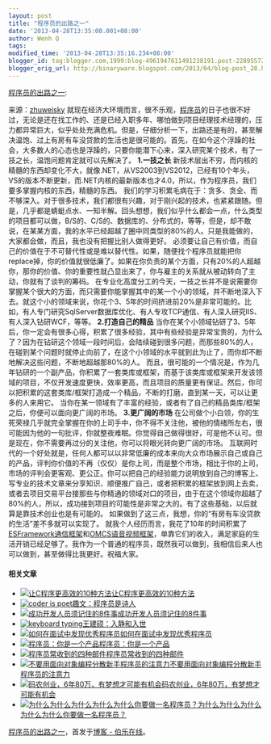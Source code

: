 ```yaml
---
layout: post
title: "程序员的出路之一"
date: '2013-04-28T13:35:00.001+08:00'
author: Wenh Q
tags:
modified_time: '2013-04-28T13:35:16.234+08:00'
blogger_id: tag:blogger.com,1999:blog-4961947611491238191.post-2289557229700799343
blogger_orig_url: http://binaryware.blogspot.com/2013/04/blog-post_28.html
---
```


[程序员的出路之一](http://blog.jobbole.com/38921/?utm_source=rss&utm_medium=rss&utm_campaign=%25e7%25a8%258b%25e5%25ba%258f%25e5%2591%2598%25e7%259a%2584%25e5%2587%25ba%25e8%25b7%25af%25e4%25b9%258b%25e4%25b8%2580):

来源：[zhuweisky](http://www.cnblogs.com/zhuweisky/archive/2013/04/27/3046585.html)
就现在经济大环境而言，很不乐观，[程序员](http://blog.jobbole.com/821/ "程序员的本质")的日子也很不好过，无论是还在找工作的、还是已经入职多年、哪怕做到项目经理技术经理的，压力都异常巨大，似乎处处充满危机。但是，仔细分析一下，出路还是有的，甚至解决温饱、过上有房有车没贷款的生活也是很可能的。首先，在如今这个浮躁的社会，大多数人的心态也是浮躁的，只要你能潜下心来，深入研究某个技术，有了一技之长，温饱问题肯定就可以先解决了。
**1.一技之长**
新技术层出不穷，而内核的精髓的东西却变化不大，就像.NET，从VS2003到VS2012，已经有10个年头，VS的版本不断更新，而.NET内核的最新版本也才4.0，所以，作为程序员，我们要多掌握内核的东西，精髓的东西。
我们的学习积累毛病在于：贪多、贪全、而不够深入。对于很多技术，我们都很有兴趣，对于刚兴起的技术，也紧紧跟随。但是，几乎都是蜻蜓点水、一知半解。回头想想，我们似乎什么都会一点，什么类型的项目都可以做，B/S的、C/S的、数据库的、分布式的，等等，但是，却不敢说，在某某方面，我的水平已经超越了圈中同类型的80%的人。只是我能做的，大家都会做，而且，我也没有把握比别人做得更好。
必须要让自己有价值，而自己的价值在于不可替代性或是难以替代性。如果，随便找个程序员就能把你replace掉，你的价值就很低廉了。如果在你负责的某个方面，只有20%的人超越你，那你的价值、你的重要性就凸显出来了，你与雇主的关系就从被动转向了主动，你就有了谈判的筹码。
在专业化高度分工的今天，一技之长并不是说需要你掌握某个很大的方面，而只需要你能掌握其中的某一个小的领域，并不断地深入下去。就这个小的领域来说，你花个3、5年的时间挤进前20%是非常可能的。比如，有人专门研究SqlServer数据库优化、有人专攻TCP通信、有人深入研究IIS、有人深入钻研WCF，等等。
**2.打造自己的精品**
当你在某个小领域钻研了3、5年后，你一定会有很多心得，积累了很多经验，其中有些经验是异常宝贵的，为什么了？因为在钻研这个领域一段时间后，会陆续碰到很多问题，而那些80%的人，在碰到某个问题时就停止向前了，在这个小领域的水平就到此为止了，而你却不断地解决这些问题，不断地超越那80%的人。
而且，很可能的一个情况是，作为几年钻研的一个副产品，你积累了一套类库或框架，而基于该类库或框架来开发该领域的项目，不仅开发速度更快，效率更高，而且项目的质量更有保证。然后，你可以把积累的这套类库/框架打造成一个精品，不断的打磨，直到某一天，可以让更多的人来用它。
当你在某一领域有了丰富的经验，或者有了自己的精品类库/框架之后，你便可以面向更广阔的市场。
**3.更广阔的市场**
在公司做个小白领，你的生死荣禄几乎就完全掌握在你的上司手中，你不得不关注他，被他的情绪所左右，很可能因为他的一句批评，你就整夜难眠。你觉得自己做得很好，可是他不认可。但是现在，你不需要再过分的关注他，你可以将眼光转向更广阔的市场。
互联网时代的一个好处就是，任何人都可以以非常低廉的成本来向大众市场展示自己或自己的产品，评判你价值的不再（仅仅）是你上司，而是整个市场，相比于你的上司，市场的评判会更客观、更公正。你可以把自己的经验能力说明放到自己的博客上、写专业的技术文章来分享知识、顺便推广自己，或者把积累的框架放到网上去卖，或者去项目交易平台接那些与你精通的领域对口的项目，由于在这个领域你超越了80%的人，所以，成功接到项目的可能性是非常之大的。有了这些基础，以后就算是靠技术创业也是有可能的。
如果做到了这三点，我想，你的“有房有车没贷款的生活”差不多就可以实现了。
就我个人经历而言，我花了10年的时间积累了[ESFramework通信框架](http://www.oraycn.com/ESFramework.aspx)和[OMCS语音视频框架](http://www.oraycn.com/OMCS.aspx)，单靠它们的收入，满足家庭的生活开销已经足够了。我作为一个普通的程序员，既然我可以做到，我相信后来人也可以做到，甚至做得比我更好。祝福大家。

#### 相关文章

-   [![让C程序更高效的10种方法](http://www.jobbole.net/wp-content/uploads/2013/02/fibonacci-recursion-tree-300x174-150x150.png)](http://blog.jobbole.com/1198/)[让C程序更高效的10种方法](http://blog.jobbole.com/1198/)
-   [![coder is
    poet](http://blog.jobbole.com/wp-content/uploads/2013/04/coder_is_poet-150x150.png)](http://blog.jobbole.com/38316/)[趣文：程序员是诗人](http://blog.jobbole.com/38316/)
-   [![成功开发人员须记住的8件事
    ](http://blog.jobbole.com/wp-content/uploads/2011/11/career-logo.jpg)](http://blog.jobbole.com/9361/)[成功开发人员须记住的8件事](http://blog.jobbole.com/9361/)
-   [![keyboard
    typing](http://blog.jobbole.com/wp-content/uploads/2012/08/keyboard-typing-150x150.jpg)](http://blog.jobbole.com/24682/)[王建硕：入静和入世](http://blog.jobbole.com/24682/)
-   [![如何在面试中发现优秀程序员](http://blog.jobbole.com/wp-content/plugins/wordpress-23-related-posts-plugin/static/thumbs/28.jpg)](http://blog.jobbole.com/364/)[如何在面试中发现优秀程序员](http://blog.jobbole.com/364/)
-   [![程序员：你是一个产品](http://blog.jobbole.com/wp-content/plugins/wordpress-23-related-posts-plugin/static/thumbs/3.jpg)](http://blog.jobbole.com/405/)[程序员：你是一个产品](http://blog.jobbole.com/405/)
-   [![程序员常收到的四种邮件](http://blog.jobbole.com/wp-content/plugins/wordpress-23-related-posts-plugin/static/thumbs/16.jpg)](http://blog.jobbole.com/335/)[程序员常收到的四种邮件](http://blog.jobbole.com/335/)
-   [![不要用面向对象编程分散新手程序员的注意力](http://blog.jobbole.com/wp-content/plugins/wordpress-23-related-posts-plugin/static/thumbs/22.jpg)](http://blog.jobbole.com/595/)[不要用面向对象编程分散新手程序员的注意力](http://blog.jobbole.com/595/)
-   [![码农创业，6年80万，有梦想才可能有机会](http://blog.jobbole.com/wp-content/uploads/2013/03/startup-1111-150x150.jpg)](http://blog.jobbole.com/30623/)[码农创业，6年80万，有梦想才可能有机会](http://blog.jobbole.com/30623/)
-   [![为什么为什么为什么为什么为什么你要做一名程序员？](http://blog.jobbole.com/wp-content/plugins/wordpress-23-related-posts-plugin/static/thumbs/25.jpg)](http://blog.jobbole.com/1085/)[为什么为什么为什么为什么为什么你要做一名程序员？](http://blog.jobbole.com/1085/)

[程序员的出路之一](http://blog.jobbole.com/38921/)，首发于[博客 -
伯乐在线](http://blog.jobbole.com/)。
